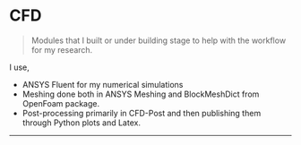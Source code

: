 # CFD
> Modules that I built or under building stage to help with the workflow for my research.

I use,
- ANSYS Fluent for my numerical simulations
- Meshing done both in ANSYS Meshing and BlockMeshDict from OpenFoam package.
- Post-processing primarily in CFD-Post and then publishing them through Python plots and Latex.

---
